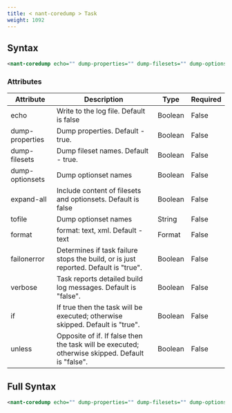 ```yaml
---
title: < nant-coredump > Task
weight: 1092
---
```

## Syntax
```xml
<nant-coredump echo="" dump-properties="" dump-filesets="" dump-optionsets="" expand-all="" tofile="" format="" failonerror="" verbose="" if="" unless="" />
```
### Attributes
| Attribute | Description | Type | Required |
| --------- | ----------- | ---- | -------- |
| echo | Write to the log file. Default is false | Boolean | False |
| dump-properties | Dump properties. Default - true. | Boolean | False |
| dump-filesets | Dump fileset names. Default - true. | Boolean | False |
| dump-optionsets | Dump optionset names | Boolean | False |
| expand-all | Include content of filesets and optionsets. Default is false | Boolean | False |
| tofile | Dump optionset names | String | False |
| format | format: text, xml. Default - text | Format | False |
| failonerror | Determines if task failure stops the build, or is just reported. Default is &quot;true&quot;. | Boolean | False |
| verbose | Task reports detailed build log messages.  Default is &quot;false&quot;. | Boolean | False |
| if | If true then the task will be executed; otherwise skipped. Default is &quot;true&quot;. | Boolean | False |
| unless | Opposite of if.  If false then the task will be executed; otherwise skipped. Default is &quot;false&quot;. | Boolean | False |

## Full Syntax
```xml
<nant-coredump echo="" dump-properties="" dump-filesets="" dump-optionsets="" expand-all="" tofile="" format="" failonerror="" verbose="" if="" unless="" />
```
